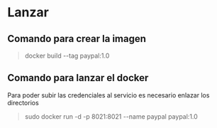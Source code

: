# Lanzar

## Comando para crear la imagen
> docker build --tag paypal:1.0
## Comando para lanzar el docker
Para poder subir las credenciales al servicio es necesario enlazar los directorios
> sudo docker run -d -p 8021:8021 --name paypal paypal:1.0